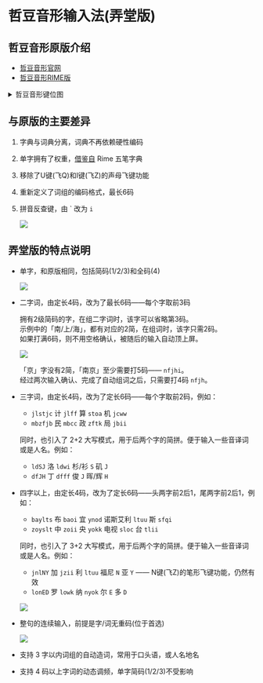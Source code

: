# 哲豆音形输入法(弄堂版)

## 哲豆音形原版介绍

- [哲豆音形官网][1]
- [哲豆音形RIME版][2]

<details><summary>哲豆音形键位图</summary>

![](https://du1ab.one/images/2022/zdyx_keyboard.jpg)
</details>

## 与原版的主要差异

1. 字典与词典分离，词典不再依赖硬性编码
2. 单字拥有了权重，[借鉴自][3] Rime 五笔字典
3. 移除了U键(飞Q)和I键(飞Z)的声母飞键功能
4. 重新定义了词组的编码格式，最长6码
5. 拼音反查键，由 \` 改为 `i`

    ![](https://du1ab.one/images/2022/fancha.gif)

## 弄堂版的特点说明

* 单字，和原版相同，包括简码(1/2/3)和全码(4)

  ![](https://du1ab.one/images/2022/1jian.gif)

* 二字词，由定长4码，改为了最长6码——每个字取前3码

  拥有2级简码的字，在组二字词时，该字可以省略第3码。  
  示例中的「南/上/海」，都有对应的2简，在组词时，该字只需2码。  
  如果打满6码，则不用空格确认，被随后的输入自动顶上屏。  

  ![](https://du1ab.one/images/2022/2zici.gif)

  「京」字没有2简，「南京」至少需要打5码—— `nfjhi`。  
  经过两次输入确认、完成了自动组词之后，只需要打4码 `nfjh`。

* 三字词，由定长4码，改为了定长6码——每个字取前2码，例如：
  * `jlstjc` 计 `jlff` 算 `stoa` 机 `jcww`
  * `mbzfjb` 民 `mbcc` 政 `zftk` 局 `jbii`

  同时，也引入了 2+2 大写模式，用于后两个字的简拼。便于输入一些音译词或是人名。例如：
  * `ldSJ` 洛 `ldwi` 杉/衫 `S` 矶 `J`
  * `dfJH` 丁 `dfff` 俊 `J` 晖/辉 `H`

* 四字以上，由定长4码，改为了定长6码——头两字前2后1，尾两字前2后1，例如：
  * `baylts` 布 `baoi` 宜 `ynod` 诺斯艾利 `ltuu` 斯 `sfqi`
  * `zoyslt` 中 `zoii` 央 `yokk` 电视 `sloc` 台 `tlii`

  同时，也引入了 3+2 大写模式，用于后两个字的简拼。便于输入一些音译词或是人名。例如：
  * `jnlNY` 加 `jzii` 利 `ltuu` 福尼 `N` 亚 `Y` —— N键(飞Z)的笔形飞键功能，仍然有效
  * `lonED` 罗 `lowk` 纳 `nyok` 尔 `E` 多 `D`

  ![](https://du1ab.one/images/2022/34zici.gif)

* 整句的连续输入，前提是字/词无重码(位于首选)

  ![](https://du1ab.one/images/2022/sentence.gif)

* 支持 3 字以内词组的自动造词，常用于口头语，或人名地名
* 支持 4 码以上字词的动态调频，单字简码(1/2/3)不受影响

[1]: http://zzdzzd.ysepan.com/
[2]: https://github.com/whjiang/zzdyx_rime
[3]: https://gist.github.com/s5unty/08c3a6d7429c65a37b4b4aaaf3f9bed5


